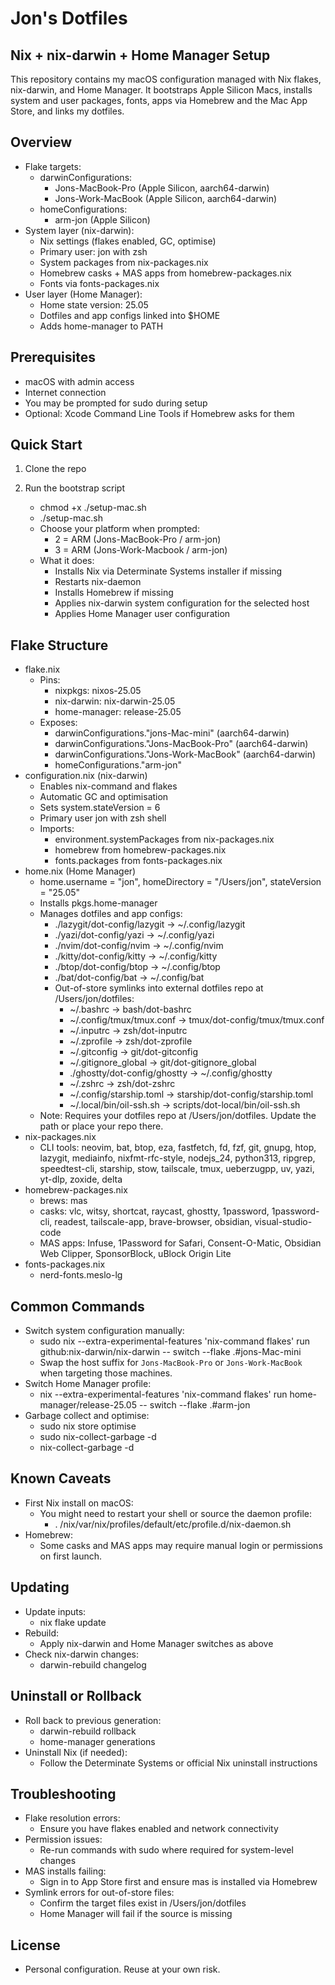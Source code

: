 # Jon's Dotfiles

## Nix + nix-darwin + Home Manager Setup

This repository contains my macOS configuration managed with Nix flakes, nix-darwin, and Home Manager.
It bootstraps Apple Silicon Macs, installs system and user packages, fonts, apps via Homebrew and the Mac App Store, and links my dotfiles.

## Overview

- Flake targets:
    - darwinConfigurations:
        - Jons-MacBook-Pro (Apple Silicon, aarch64-darwin)
        - Jons-Work-MacBook (Apple Silicon, aarch64-darwin)
    - homeConfigurations:
        - arm-jon (Apple Silicon)
- System layer (nix-darwin):
    - Nix settings (flakes enabled, GC, optimise)
    - Primary user: jon with zsh
    - System packages from nix-packages.nix
    - Homebrew casks + MAS apps from homebrew-packages.nix
    - Fonts via fonts-packages.nix
- User layer (Home Manager):
    - Home state version: 25.05
    - Dotfiles and app configs linked into $HOME
    - Adds home-manager to PATH

## Prerequisites

- macOS with admin access
- Internet connection
- You may be prompted for sudo during setup
- Optional: Xcode Command Line Tools if Homebrew asks for them

## Quick Start

1) Clone the repo

2) Run the bootstrap script
    - chmod +x ./setup-mac.sh
    - ./setup-mac.sh
    - Choose your platform when prompted:
        - 2 = ARM (Jons-MacBook-Pro / arm-jon)
        - 3 = ARM (Jons-Work-Macbook / arm-jon)
    - What it does:
        - Installs Nix via Determinate Systems installer if missing
        - Restarts nix-daemon
        - Installs Homebrew if missing
        - Applies nix-darwin system configuration for the selected host
        - Applies Home Manager user configuration

## Flake Structure

- flake.nix
    - Pins:
        - nixpkgs: nixos-25.05
        - nix-darwin: nix-darwin-25.05
        - home-manager: release-25.05
    - Exposes:
        - darwinConfigurations."jons-Mac-mini" (aarch64-darwin)
        - darwinConfigurations."Jons-MacBook-Pro" (aarch64-darwin)
        - darwinConfigurations."Jons-Work-MacBook" (aarch64-darwin)
        - homeConfigurations."arm-jon"
- configuration.nix (nix-darwin)
    - Enables nix-command and flakes
    - Automatic GC and optimisation
    - Sets system.stateVersion = 6
    - Primary user jon with zsh shell
    - Imports:
        - environment.systemPackages from nix-packages.nix
        - homebrew from homebrew-packages.nix
        - fonts.packages from fonts-packages.nix
- home.nix (Home Manager)
    - home.username = "jon", homeDirectory = "/Users/jon", stateVersion = "25.05"
    - Installs pkgs.home-manager
    - Manages dotfiles and app configs:
        - ./lazygit/dot-config/lazygit -> ~/.config/lazygit
        - ./yazi/dot-config/yazi -> ~/.config/yazi
        - ./nvim/dot-config/nvim -> ~/.config/nvim
        - ./kitty/dot-config/kitty -> ~/.config/kitty
        - ./btop/dot-config/btop -> ~/.config/btop
        - ./bat/dot-config/bat -> ~/.config/bat
        - Out-of-store symlinks into external dotfiles repo at /Users/jon/dotfiles:
            - ~/.bashrc -> bash/dot-bashrc
            - ~/.config/tmux/tmux.conf -> tmux/dot-config/tmux/tmux.conf
            - ~/.inputrc -> zsh/dot-inputrc
            - ~/.zprofile -> zsh/dot-zprofile
            - ~/.gitconfig -> git/dot-gitconfig
            - ~/.gitignore_global -> git/dot-gitignore_global
            - ./ghostty/dot-config/ghostty -> ~/.config/ghostty
            - ~/.zshrc -> zsh/dot-zshrc
            - ~/.config/starship.toml -> starship/dot-config/starship.toml
            - ~/.local/bin/oil-ssh.sh -> scripts/dot-local/bin/oil-ssh.sh
    - Note: Requires your dotfiles repo at /Users/jon/dotfiles. Update the path or place your repo there.
- nix-packages.nix
    - CLI tools: neovim, bat, btop, eza, fastfetch, fd, fzf, git, gnupg, htop, lazygit, mediainfo, nixfmt-rfc-style, nodejs_24, python313, ripgrep, speedtest-cli, starship, stow, tailscale, tmux, ueberzugpp, uv, yazi, yt-dlp, zoxide, delta
- homebrew-packages.nix
    - brews: mas
    - casks: vlc, witsy, shortcat, raycast, ghostty, 1password, 1password-cli, readest, tailscale-app, brave-browser, obsidian, visual-studio-code
    - MAS apps: Infuse, 1Password for Safari, Consent-O-Matic, Obsidian Web Clipper, SponsorBlock, uBlock Origin Lite
- fonts-packages.nix
    - nerd-fonts.meslo-lg

## Common Commands

- Switch system configuration manually:
    - sudo nix --extra-experimental-features 'nix-command flakes' run github:nix-darwin/nix-darwin -- switch --flake .#jons-Mac-mini
    - Swap the host suffix for `Jons-MacBook-Pro` or `Jons-Work-MacBook` when targeting those machines.
- Switch Home Manager profile:
    - nix --extra-experimental-features 'nix-command flakes' run home-manager/release-25.05 -- switch --flake .#arm-jon
- Garbage collect and optimise:
    - sudo nix store optimise
    - sudo nix-collect-garbage -d
    - nix-collect-garbage -d

## Known Caveats

- First Nix install on macOS:
    - You might need to restart your shell or source the daemon profile:
        - . /nix/var/nix/profiles/default/etc/profile.d/nix-daemon.sh
- Homebrew:
    - Some casks and MAS apps may require manual login or permissions on first launch.

## Updating

- Update inputs:
    - nix flake update
- Rebuild:
    - Apply nix-darwin and Home Manager switches as above
- Check nix-darwin changes:
    - darwin-rebuild changelog

## Uninstall or Rollback

- Roll back to previous generation:
    - darwin-rebuild rollback
    - home-manager generations
- Uninstall Nix (if needed):
    - Follow the Determinate Systems or official Nix uninstall instructions

## Troubleshooting

- Flake resolution errors:
    - Ensure you have flakes enabled and network connectivity
- Permission issues:
    - Re-run commands with sudo where required for system-level changes
- MAS installs failing:
    - Sign in to App Store first and ensure mas is installed via Homebrew
- Symlink errors for out-of-store files:
    - Confirm the target files exist in /Users/jon/dotfiles
    - Home Manager will fail if the source is missing

## License

- Personal configuration. Reuse at your own risk.
